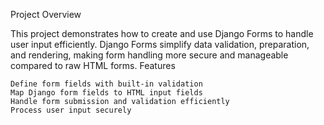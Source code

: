Project Overview

This project demonstrates how to create and use Django Forms to handle user input efficiently. Django Forms simplify data validation, preparation, and rendering, making form handling more secure and manageable compared to raw HTML forms.
Features

    Define form fields with built-in validation
    Map Django form fields to HTML input fields
    Handle form submission and validation efficiently
    Process user input securely
